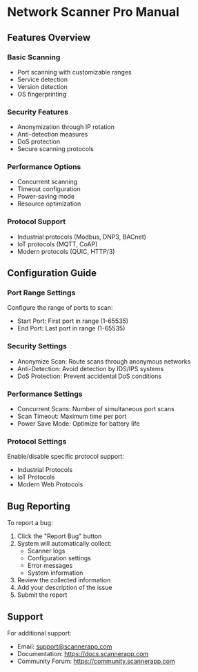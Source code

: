 # Network Scanner Pro Manual

## Features Overview

### Basic Scanning
- Port scanning with customizable ranges
- Service detection
- Version detection
- OS fingerprinting

### Security Features
- Anonymization through IP rotation
- Anti-detection measures
- DoS protection
- Secure scanning protocols

### Performance Options
- Concurrent scanning
- Timeout configuration
- Power-saving mode
- Resource optimization

### Protocol Support
- Industrial protocols (Modbus, DNP3, BACnet)
- IoT protocols (MQTT, CoAP)
- Modern protocols (QUIC, HTTP/3)

## Configuration Guide

### Port Range Settings
Configure the range of ports to scan:
- Start Port: First port in range (1-65535)
- End Port: Last port in range (1-65535)

### Security Settings
- Anonymize Scan: Route scans through anonymous networks
- Anti-Detection: Avoid detection by IDS/IPS systems
- DoS Protection: Prevent accidental DoS conditions

### Performance Settings
- Concurrent Scans: Number of simultaneous port scans
- Scan Timeout: Maximum time per port
- Power Save Mode: Optimize for battery life

### Protocol Settings
Enable/disable specific protocol support:
- Industrial Protocols
- IoT Protocols
- Modern Web Protocols

## Bug Reporting

To report a bug:
1. Click the "Report Bug" button
2. System will automatically collect:
   - Scanner logs
   - Configuration settings
   - Error messages
   - System information
3. Review the collected information
4. Add your description of the issue
5. Submit the report

## Support

For additional support:
- Email: support@scannerapp.com
- Documentation: https://docs.scannerapp.com
- Community Forum: https://community.scannerapp.com